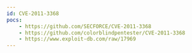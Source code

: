 ```yaml
---
id: CVE-2011-3368
pocs:
    - https://github.com/SECFORCE/CVE-2011-3368
    - https://github.com/colorblindpentester/CVE-2011-3368
    - https://www.exploit-db.com/raw/17969
---
```

